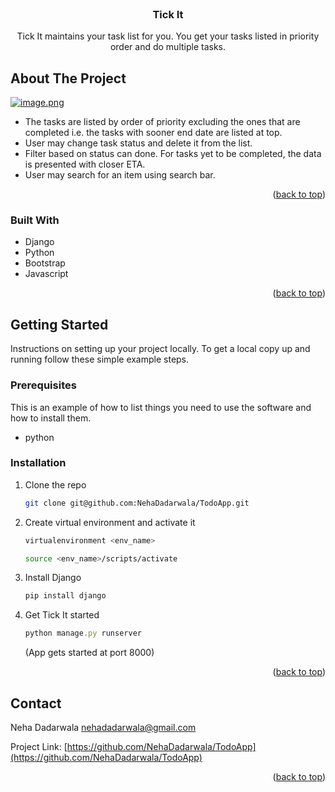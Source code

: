 <div id="top"></div>

<!-- PROJECT LOGO -->
<br />
<div align="center">
<h3 align="center">Tick It</h3>

  <p align="center">
    Tick It maintains your task list for you. You get your tasks listed in priority order and do multiple tasks.
  </p>
</div>


<!-- ABOUT THE PROJECT -->
## About The Project

[![image.png](https://i.postimg.cc/52qyFvtS/image.png)](https://postimg.cc/FYzNMY3Y)
<!-- add ss -->


* The tasks are listed by order of priority excluding the ones that are completed i.e. the tasks with sooner end date are listed at top.
* User may change task status and delete it from the list.
* Filter based on status can done. For tasks yet to be completed, the data is presented with closer ETA.
* User may search for an item using search bar.

<p align="right">(<a href="#top">back to top</a>)</p>



### Built With

* Django
* Python
* Bootstrap
* Javascript

<p align="right">(<a href="#top">back to top</a>)</p>

<!-- GETTING STARTED -->
## Getting Started

Instructions on setting up your project locally.
To get a local copy up and running follow these simple example steps.

### Prerequisites

This is an example of how to list things you need to use the software and how to install them.
* python

### Installation

1. Clone the repo
   ```sh
   git clone git@github.com:NehaDadarwala/TodoApp.git
   ```
3. Create virtual environment and activate it
   ```sh
   virtualenvironment <env_name>
   ```
   ```sh
   source <env_name>/scripts/activate
   ```
4. Install Django
   ```js
   pip install django
   ```

4. Get Tick It started
   ```js
   python manage.py runserver 
   ```
   (App gets started at port 8000)

<p align="right">(<a href="#top">back to top</a>)</p>


<!-- CONTACT -->
## Contact

Neha Dadarwala nehadadarwala@gmail.com

Project Link: [https://github.com/NehaDadarwala/TodoApp](https://github.com/NehaDadarwala/TodoApp)

<p align="right">(<a href="#top">back to top</a>)</p>
